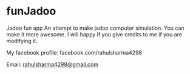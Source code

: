 # funJadoo
Jadoo fun app
An attempt to make jadoo computer simulation.
You can make it more awesome.
I will happy if you give credits to me if you are modifying it.

My facebook profile:
facebook.com/rahulsharma4298

Email:
rahulsharma4298@gmail.com

